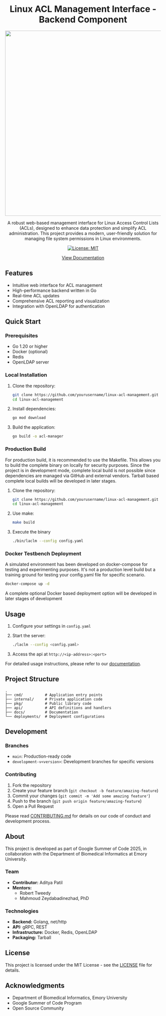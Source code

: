 <div align="center">

# Linux ACL Management Interface - Backend Component

<img width="600" hegith="600" src="https://github.com/user-attachments/assets/a1625f58-0cd8-4df9-babc-31547b18d55a">

A robust web-based management interface for Linux Access Control Lists (ACLs), designed to enhance data protection and simplify ACL administration. This project provides a modern, user-friendly solution for managing file system permissions in Linux environments.

[![License: MIT](https://img.shields.io/badge/License-MIT-yellow.svg)](https://opensource.org/licenses/MIT)

[View Documentation](https://pythonhacker24.github.io/linux-acl-management/)

</div>

## Features

- Intuitive web interface for ACL management
- High-performance backend written in Go
- Real-time ACL updates
- Comprehensive ACL reporting and visualization
- Integration with OpenLDAP for authentication

## Quick Start

### Prerequisites

- Go 1.20 or higher
- Docker (optional)
- Redis
- OpenLDAP server

### Local Installation

1. Clone the repository:
   ```bash
   git clone https://github.com/yourusername/linux-acl-management.git
   cd linux-acl-management
   ```

2. Install dependencies:
   ```bash
   go mod download
   ```

3. Build the application:
   ```bash
   go build -o acl-manager
   ```

### Production Build 

For production build, it is recommended to use the Makefile. This allows you to build the complete binary on locally for security purposes. Since the project is in development mode, complete local build is not possible since dependencies are managed via GitHub and external vendors. Tarball based complete local builds will be developed in later stages.

1. Clone the repository:
   ```bash
   git clone https://github.com/yourusername/linux-acl-management.git
   cd linux-acl-management
   ```

2. Use make:
    ```bash
    make build
    ```

3. Execute the binary
    ```bash
    ./bin/laclm --config config.yaml
    ```

### Docker Testbench Deployment

A simulated environment has been developed on docker-compose for testing and experimenting purposes. It's not a production level build but a training ground for testing your config.yaml file for specific scenario. 

```bash
docker-compose up -d
```

A complete optional Docker based deployment option will be developed in later stages of development 

## Usage

1. Configure your settings in `config.yaml`

2. Start the server:
   ```bash
   ./laclm --config <config.yaml>
   ```

3. Access the api at `http://<ip-address>:<port>`

For detailed usage instructions, please refer to our [documentation](https://pythonhacker24.github.io/linux-acl-management/).

## Project Structure

```
.
├── cmd/          # Application entry points
├── internal/     # Private application code
├── pkg/          # Public library code
├── api/          # API definitions and handlers
├── docs/         # Documentation
└── deployments/  # Deployment configurations
```

## Development

### Branches

- `main`: Production-ready code
- `development-v<version>`: Development branches for specific versions

### Contributing

1. Fork the repository
2. Create your feature branch (`git checkout -b feature/amazing-feature`)
3. Commit your changes (`git commit -m 'Add some amazing feature'`)
4. Push to the branch (`git push origin feature/amazing-feature`)
5. Open a Pull Request

Please read [CONTRIBUTING.md](CONTRIBUTING.md) for details on our code of conduct and development process.

## About

This project is developed as part of Google Summer of Code 2025, in collaboration with the Department of Biomedical Informatics at Emory University.

### Team

- **Contributor:** Aditya Patil
- **Mentors:** 
  - Robert Tweedy
  - Mahmoud Zeydabadinezhad, PhD

### Technologies

- **Backend:** Golang, net/http
- **API:** gRPC, REST
- **Infrastructure:** Docker, Redis, OpenLDAP
- **Packaging:** Tarball

## License

This project is licensed under the MIT License - see the [LICENSE](LICENSE) file for details.

## Acknowledgments

- Department of Biomedical Informatics, Emory University
- Google Summer of Code Program
- Open Source Community
